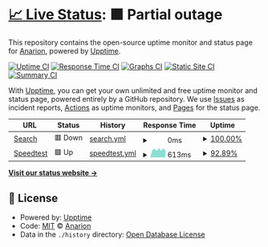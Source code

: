 # [📈 Live Status](https://anarion80.github.io/upptime): <!--live status--> **🟧 Partial outage**

This repository contains the open-source uptime monitor and status page for [Anarion](https://anarion80.github.io/upptime), powered by [Upptime](https://github.com/upptime/upptime).

[![Uptime CI](https://github.com/anarion80/upptime/workflows/Uptime%20CI/badge.svg)](https://github.com/anarion80/upptime/actions?query=workflow%3A%22Uptime+CI%22)
[![Response Time CI](https://github.com/anarion80/upptime/workflows/Response%20Time%20CI/badge.svg)](https://github.com/anarion80/upptime/actions?query=workflow%3A%22Response+Time+CI%22)
[![Graphs CI](https://github.com/anarion80/upptime/workflows/Graphs%20CI/badge.svg)](https://github.com/anarion80/upptime/actions?query=workflow%3A%22Graphs+CI%22)
[![Static Site CI](https://github.com/anarion80/upptime/workflows/Static%20Site%20CI/badge.svg)](https://github.com/anarion80/upptime/actions?query=workflow%3A%22Static+Site+CI%22)
[![Summary CI](https://github.com/anarion80/upptime/workflows/Summary%20CI/badge.svg)](https://github.com/anarion80/upptime/actions?query=workflow%3A%22Summary+CI%22)

With [Upptime](https://upptime.js.org), you can get your own unlimited and free uptime monitor and status page, powered entirely by a GitHub repository. We use [Issues](https://github.com/anarion80/upptime/issues) as incident reports, [Actions](https://github.com/anarion80/upptime/actions) as uptime monitors, and [Pages](https://anarion80.github.io/upptime) for the status page.

<!--start: status pages-->
<!-- This summary is generated by Upptime (https://github.com/upptime/upptime) -->
<!-- Do not edit this manually, your changes will be overwritten -->
<!-- prettier-ignore -->
| URL | Status | History | Response Time | Uptime |
| --- | ------ | ------- | ------------- | ------ |
| <img alt="" src="https://icons.duckduckgo.com/ip3/search.anarion.pl.ico" height="13"> [Search](https://search.anarion.pl) | 🟥 Down | [search.yml](https://github.com/anarion80/upptime/commits/HEAD/history/search.yml) | <details><summary><img alt="Response time graph" src="./graphs/search/response-time-week.png" height="20"> 0ms</summary><br><a href="https://upptime.anarion.pl/history/search"><img alt="Response time 640" src="https://img.shields.io/endpoint?url=https%3A%2F%2Fraw.githubusercontent.com%2Fanarion80%2Fupptime%2FHEAD%2Fapi%2Fsearch%2Fresponse-time.json"></a><br><a href="https://upptime.anarion.pl/history/search"><img alt="24-hour response time 0" src="https://img.shields.io/endpoint?url=https%3A%2F%2Fraw.githubusercontent.com%2Fanarion80%2Fupptime%2FHEAD%2Fapi%2Fsearch%2Fresponse-time-day.json"></a><br><a href="https://upptime.anarion.pl/history/search"><img alt="7-day response time 0" src="https://img.shields.io/endpoint?url=https%3A%2F%2Fraw.githubusercontent.com%2Fanarion80%2Fupptime%2FHEAD%2Fapi%2Fsearch%2Fresponse-time-week.json"></a><br><a href="https://upptime.anarion.pl/history/search"><img alt="30-day response time 0" src="https://img.shields.io/endpoint?url=https%3A%2F%2Fraw.githubusercontent.com%2Fanarion80%2Fupptime%2FHEAD%2Fapi%2Fsearch%2Fresponse-time-month.json"></a><br><a href="https://upptime.anarion.pl/history/search"><img alt="1-year response time 642" src="https://img.shields.io/endpoint?url=https%3A%2F%2Fraw.githubusercontent.com%2Fanarion80%2Fupptime%2FHEAD%2Fapi%2Fsearch%2Fresponse-time-year.json"></a></details> | <details><summary><a href="https://upptime.anarion.pl/history/search">100.00%</a></summary><a href="https://upptime.anarion.pl/history/search"><img alt="All-time uptime 99.30%" src="https://img.shields.io/endpoint?url=https%3A%2F%2Fraw.githubusercontent.com%2Fanarion80%2Fupptime%2FHEAD%2Fapi%2Fsearch%2Fuptime.json"></a><br><a href="https://upptime.anarion.pl/history/search"><img alt="24-hour uptime 100.00%" src="https://img.shields.io/endpoint?url=https%3A%2F%2Fraw.githubusercontent.com%2Fanarion80%2Fupptime%2FHEAD%2Fapi%2Fsearch%2Fuptime-day.json"></a><br><a href="https://upptime.anarion.pl/history/search"><img alt="7-day uptime 100.00%" src="https://img.shields.io/endpoint?url=https%3A%2F%2Fraw.githubusercontent.com%2Fanarion80%2Fupptime%2FHEAD%2Fapi%2Fsearch%2Fuptime-week.json"></a><br><a href="https://upptime.anarion.pl/history/search"><img alt="30-day uptime 100.00%" src="https://img.shields.io/endpoint?url=https%3A%2F%2Fraw.githubusercontent.com%2Fanarion80%2Fupptime%2FHEAD%2Fapi%2Fsearch%2Fuptime-month.json"></a><br><a href="https://upptime.anarion.pl/history/search"><img alt="1-year uptime 99.26%" src="https://img.shields.io/endpoint?url=https%3A%2F%2Fraw.githubusercontent.com%2Fanarion80%2Fupptime%2FHEAD%2Fapi%2Fsearch%2Fuptime-year.json"></a></details>
| <img alt="" src="https://icons.duckduckgo.com/ip3/speedtest.nas.anarion.pl.ico" height="13"> [Speedtest](https://speedtest.nas.anarion.pl) | 🟩 Up | [speedtest.yml](https://github.com/anarion80/upptime/commits/HEAD/history/speedtest.yml) | <details><summary><img alt="Response time graph" src="./graphs/speedtest/response-time-week.png" height="20"> 613ms</summary><br><a href="https://upptime.anarion.pl/history/speedtest"><img alt="Response time 663" src="https://img.shields.io/endpoint?url=https%3A%2F%2Fraw.githubusercontent.com%2Fanarion80%2Fupptime%2FHEAD%2Fapi%2Fspeedtest%2Fresponse-time.json"></a><br><a href="https://upptime.anarion.pl/history/speedtest"><img alt="24-hour response time 631" src="https://img.shields.io/endpoint?url=https%3A%2F%2Fraw.githubusercontent.com%2Fanarion80%2Fupptime%2FHEAD%2Fapi%2Fspeedtest%2Fresponse-time-day.json"></a><br><a href="https://upptime.anarion.pl/history/speedtest"><img alt="7-day response time 613" src="https://img.shields.io/endpoint?url=https%3A%2F%2Fraw.githubusercontent.com%2Fanarion80%2Fupptime%2FHEAD%2Fapi%2Fspeedtest%2Fresponse-time-week.json"></a><br><a href="https://upptime.anarion.pl/history/speedtest"><img alt="30-day response time 726" src="https://img.shields.io/endpoint?url=https%3A%2F%2Fraw.githubusercontent.com%2Fanarion80%2Fupptime%2FHEAD%2Fapi%2Fspeedtest%2Fresponse-time-month.json"></a><br><a href="https://upptime.anarion.pl/history/speedtest"><img alt="1-year response time 662" src="https://img.shields.io/endpoint?url=https%3A%2F%2Fraw.githubusercontent.com%2Fanarion80%2Fupptime%2FHEAD%2Fapi%2Fspeedtest%2Fresponse-time-year.json"></a></details> | <details><summary><a href="https://upptime.anarion.pl/history/speedtest">92.89%</a></summary><a href="https://upptime.anarion.pl/history/speedtest"><img alt="All-time uptime 94.59%" src="https://img.shields.io/endpoint?url=https%3A%2F%2Fraw.githubusercontent.com%2Fanarion80%2Fupptime%2FHEAD%2Fapi%2Fspeedtest%2Fuptime.json"></a><br><a href="https://upptime.anarion.pl/history/speedtest"><img alt="24-hour uptime 71.23%" src="https://img.shields.io/endpoint?url=https%3A%2F%2Fraw.githubusercontent.com%2Fanarion80%2Fupptime%2FHEAD%2Fapi%2Fspeedtest%2Fuptime-day.json"></a><br><a href="https://upptime.anarion.pl/history/speedtest"><img alt="7-day uptime 92.89%" src="https://img.shields.io/endpoint?url=https%3A%2F%2Fraw.githubusercontent.com%2Fanarion80%2Fupptime%2FHEAD%2Fapi%2Fspeedtest%2Fuptime-week.json"></a><br><a href="https://upptime.anarion.pl/history/speedtest"><img alt="30-day uptime 96.85%" src="https://img.shields.io/endpoint?url=https%3A%2F%2Fraw.githubusercontent.com%2Fanarion80%2Fupptime%2FHEAD%2Fapi%2Fspeedtest%2Fuptime-month.json"></a><br><a href="https://upptime.anarion.pl/history/speedtest"><img alt="1-year uptime 94.25%" src="https://img.shields.io/endpoint?url=https%3A%2F%2Fraw.githubusercontent.com%2Fanarion80%2Fupptime%2FHEAD%2Fapi%2Fspeedtest%2Fuptime-year.json"></a></details>

<!--end: status pages-->

[**Visit our status website →**](https://anarion80.github.io/upptime)

## 📄 License

- Powered by: [Upptime](https://github.com/upptime/upptime)
- Code: [MIT](./LICENSE) © [Anarion](https://anarion80.github.io/upptime)
- Data in the `./history` directory: [Open Database License](https://opendatacommons.org/licenses/odbl/1-0/)
